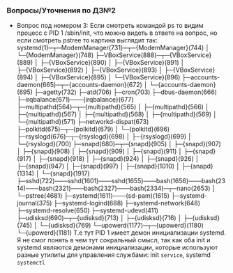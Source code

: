 ### Вопросы/Уточнения по ДЗ№2
 * Вопрос под номером 3:
Если смотреть командой ps то видим процесс с PID 1 /sbin/init, что можно видеть в ответе на вопрос, но если смотреть pstree то картина выглядит так:
systemd(1)─┬─ModemManager(731)─┬─{ModemManager}(744)
           │                   └─{ModemManager}(748)
           ├─VBoxService(888)─┬─{VBoxService}(889)
           │                  ├─{VBoxService}(890)
           │                  ├─{VBoxService}(891)
           │                  ├─{VBoxService}(892)
           │                  ├─{VBoxService}(893)
           │                  ├─{VBoxService}(894)
           │                  ├─{VBoxService}(895)
           │                  └─{VBoxService}(896)
           ├─accounts-daemon(665)─┬─{accounts-daemon}(672)
           │                      └─{accounts-daemon}(695)
           ├─agetty(732)
           ├─atd(706)
           ├─cron(703)
           ├─dbus-daemon(666)
           ├─irqbalance(671)───{irqbalance}(677)
           ├─multipathd(564)─┬─{multipathd}(565)
           │                 ├─{multipathd}(566)
           │                 ├─{multipathd}(567)
           │                 ├─{multipathd}(568)
           │                 ├─{multipathd}(569)
           │                 └─{multipathd}(571)
           ├─networkd-dispat(673)
           ├─polkitd(675)─┬─{polkitd}(679)
           │              └─{polkitd}(696)
           ├─rsyslogd(676)─┬─{rsyslogd}(698)
           │               ├─{rsyslogd}(699)
           │               └─{rsyslogd}(700)
           ├─snapd(680)─┬─{snapd}(905)
           │            ├─{snapd}(907)
           │            ├─{snapd}(908)
           │            ├─{snapd}(909)
           │            ├─{snapd}(911)
           │            ├─{snapd}(917)
           │            ├─{snapd}(918)
           │            ├─{snapd}(924)
           │            ├─{snapd}(926)
           │            ├─{snapd}(947)
           │            ├─{snapd}(997)
           │            ├─{snapd}(1010)
           │            ├─{snapd}(1314)
           │            └─{snapd}(1917)
           ├─sshd(722)───sshd(1601)───sshd(1655)───bash(1656)───bash(2314)───bash(2321)───bash(2327)───bash(2334)─┬─nano(2653)
           │                                                                                                      └─pstree(4681)
           ├─systemd(1611)───(sd-pam)(1615)
           ├─systemd-journal(375)
           ├─systemd-logind(688)
           ├─systemd-network(648)
           ├─systemd-resolve(650)
           ├─systemd-udevd(411)
           ├─udisksd(690)─┬─{udisksd}(713)
           │              ├─{udisksd}(716)
           │              ├─{udisksd}(745)
           │              └─{udisksd}(769)
           └─upowerd(1177)─┬─{upowerd}(1180)
                           └─{upowerd}(1181)
Т.е тут PID 1 имеет демон инициализации systemd. Я не смог понять в чем тут сокральный смысл, так как оба init и systemd являются демонами инициализации,
которые используют разные утилиты для управления службами: init `service`, systemd `systemctl`
